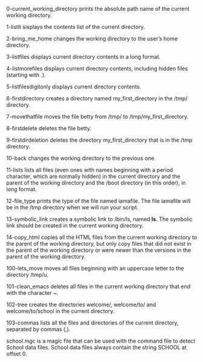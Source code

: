 0-current_working_directory prints the absolute path name of the current working directory.

1-listit sisplays the contents list of the current directory.

2-bring_me_home changes the working directory to the user’s home directory.

3-listfiles displays current directory contents in a long format.

4-listmorefiles displays current directory contents, including hidden files (starting with .).

5-listfilesdigitonly displays current directory contents.

6-firstdirectory creates a directory named my_first_directory in the /tmp/ directory.

7-movethatfile moves the file betty from /tmp/ to /tmp/my_first_directory.

8-firstdelete deletes the file betty.

9-firstdirdeletion deletes the directory my_first_directory that is in the /tmp directory.

10-back changes the working directory to the previous one.

11-lists lists all files (even ones with names beginning with a period character, which are normally hidden) in the current directory and the parent of the working directory and the /boot directory (in this order), in long format.

12-file_type prints the type of the file named iamafile. The file iamafile will be in the /tmp directory when we will run your script.

13-symbolic_link creates a symbolic link to /bin/ls, named __ls__. The symbolic link should be created in the current working directory.

14-copy_html copies all the HTML files from the current working directory to the parent of the working directory, but only copy files that did not exist in the parent of the working directory or were newer than the versions in the parent of the working directory.

100-lets_move moves all files beginning with an uppercase letter to the directory /tmp/u.

101-clean_emacs deletes all files in the current working directory that end with the character ~.

102-tree creates the directories welcome/, welcome/to/ and welcome/to/school in the current directory.

103-commas  lists all the files and directories of the current directory, separated by commas (,).

school.mgc is a magic file that can be used with the command file to detect School data files. School data files always contain the string SCHOOL at offset 0.
